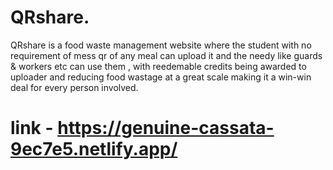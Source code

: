 # QRshare.

QRshare is a food waste management website where the student with no requirement of mess qr of any meal can upload it and the needy like guards & workers etc can use them , with reedemable credits being awarded to uploader and reducing food wastage at a great scale making it a win-win deal for every person involved.

# link - https://genuine-cassata-9ec7e5.netlify.app/
